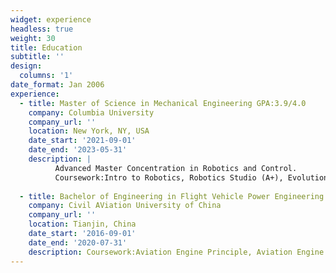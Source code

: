 ```yaml
---
widget: experience
headless: true
weight: 30
title: Education
subtitle: ''
design:
  columns: '1'
date_format: Jan 2006
experience:
  - title: Master of Science in Mechanical Engineering GPA:3.9/4.0
    company: Columbia University
    company_url: ''
    location: New York, NY, USA
    date_start: '2021-09-01'
    date_end: '2023-05-31'
    description: |
          Advanced Master Concentration in Robotics and Control.
          Coursework:Intro to Robotics, Robotics Studio (A+), Evolution Algorithm, Data Science, Robot Learning, Deep Learning (A+), Natural Language Processing, Reinforcement Learning (In progress)
        
  - title: Bachelor of Engineering in Flight Vehicle Power Engineering GPA:3.7/4.0
    company: Civil AViation University of China
    company_url: ''
    location: Tianjin, China
    date_start: '2016-09-01'
    date_end: '2020-07-31'
    description: Coursework:Aviation Engine Principle, Aviation Engine Control, Aviation Engine Structure, Aviation Engine Emission, Dynamics of Aircraft.
---
```

